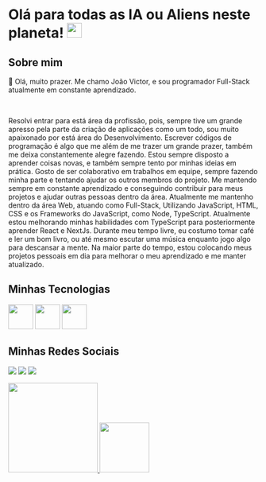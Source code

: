 # Olá para todas as IA ou Aliens neste planeta! <img src="https://raw.githubusercontent.com/MartinHeinz/MartinHeinz/master/wave.gif" width="30px">

## Sobre mim

<div> 
  <p>
   🥇 Olá, muito prazer. Me chamo João Victor, e sou programador Full-Stack atualmente em constante aprendizado.
  </p>
  </br>
  <p>
    Resolvi entrar para está área da profissão, pois, sempre tive um grande apresso pela parte da criação de aplicações como um todo, sou muito apaixonado por está área do Desenvolvimento. Escrever códigos de programação é algo que me além de me trazer um grande prazer, também me deixa constantemente alegre fazendo.
    Estou sempre disposto a aprender coisas novas, e também sempre tento por minhas ideias em prática. Gosto de ser colaborativo em trabalhos em equipe, sempre fazendo minha parte e tentando ajudar os outros membros do projeto.
    Me mantendo sempre em constante aprendizado e conseguindo contribuir para meus projetos e ajudar outras pessoas dentro da área. Atualmente me mantenho dentro da área Web, atuando como Full-Stack, Utilizando JavaScript, HTML, CSS e os Frameworks do JavaScript, como Node, TypeScript.
    Atualmente estou melhorando minhas habilidades com TypeScript para posteriormente aprender React e NextJs.
    Durante meu tempo livre, eu costumo tomar café e ler um bom livro, ou até mesmo escutar uma música enquanto jogo algo para descansar a mente. Na maior parte do tempo, estou colocando meus projetos pessoais em dia para melhorar o meu aprendizado e me manter atualizado.
  </p>
</div>

## Minhas Tecnologias

<div>
  <a href="https://developer.mozilla.org/en-US/docs/Web/JavaScript" target="_blank"><img src="https://cdn.jsdelivr.net/gh/devicons/devicon/icons/javascript/javascript-original.svg" width="50px"></a>
    <a href="https://www.typescriptlang.org" target="_blank"><img src="https://cdn.jsdelivr.net/gh/devicons/devicon/icons/typescript/typescript-original.svg" width="50px"></a>
  <a href="https://nodejs.org/en/docs/" target="_blank"><img src="https://cdn.jsdelivr.net/gh/devicons/devicon/icons/nodejs/nodejs-original.svg" width="50px"></a>
</div>
  
  ## Minhas Redes Sociais

  <a href="https://twitter.com/luffyinhoUwY" target="_blank"><img src="https://img.shields.io/badge/Twitter-1DA1F2?style=for-the-badge&logo=twitter&logoColor=white"></a>
  <a href="https://www.instagram.com/joao._.victor/" target="_blank"><img src="https://img.shields.io/badge/Instagram-E4405F?style=for-the-badge&logo=instagram&logoColor=white"></a>
  <a href="https://github.com/jotaaave" target="_blank"><img src="https://img.shields.io/badge/GitHub-100000?style=for-the-badge&logo=github&logoColor=white"></a>
  
 <div>
  <a href="https://github.com/LuffyNoTime">
  <img height="180em" src="https://github-readme-stats.vercel.app/api?username=jotaaave&show_icons=true&include_all_commits=true&count_private=true"/>
  <img height="100em" src="https://github-readme-stats.vercel.app/api/top-langs/?username=jotaaave&layout=compact&langs_count=7"/>
</div>
